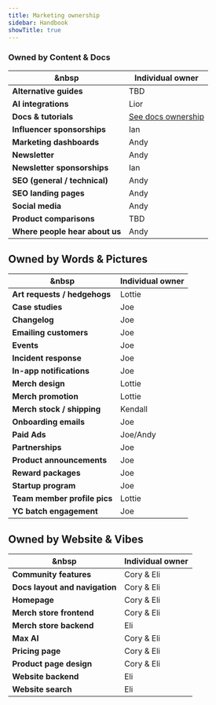 ```yaml
---
title: Marketing ownership
sidebar: Handbook
showTitle: true
---
```


### Owned by Content & Docs

| &nbsp                           | **Individual owner** |
|---------------------------------|----------------------|
| **Alternative guides**          | TBD                  |
| **AI integrations**             | Lior                 |
| **Docs & tutorials**            | [See docs ownership](/handbook/content-and-docs/docs)   |
| **Influencer sponsorships**     | Ian                  |
| **Marketing dashboards**        | Andy                 |
| **Newsletter**                  | Andy                 |
| **Newsletter sponsorships**     | Ian                  |
| **SEO (general / technical)**   | Andy                 |
| **SEO landing pages**           | Andy                 |
| **Social media**                | Andy                 |
| **Product comparisons**         | TBD                  |
| **Where people hear about us**  | Andy                 |

## Owned by Words & Pictures

| &nbsp                                   | **Individual owner** |
|-----------------------------------------|----------------------|
| **Art requests / hedgehogs**            | Lottie               |
| **Case studies**                        | Joe                  |
| **Changelog**                           | Joe                  |
| **Emailing customers**                  | Joe                  |
| **Events**                              | Joe                  |
| **Incident response**                   | Joe                  |
| **In-app notifications**                | Joe                  |
| **Merch design**                        | Lottie               |
| **Merch promotion**                     | Lottie               |
| **Merch stock / shipping**              | Kendall              |
| **Onboarding emails**                   | Joe                  |
| **Paid Ads**                            | Joe/Andy             |
| **Partnerships**                        | Joe                  |
| **Product announcements**               | Joe                  |
| **Reward packages**                     | Joe                  |
| **Startup program**                     | Joe                  |
| **Team member profile pics**            | Lottie               |
| **YC batch engagement**                 | Joe                  |

## Owned by Website & Vibes

| &nbsp                                   | **Individual owner** |
|-----------------------------------------|----------------------|
| **Community features**                  | Cory & Eli           |
| **Docs layout and navigation**          | Cory & Eli           |
| **Homepage**                            | Cory & Eli           |
| **Merch store frontend**                | Cory & Eli           |
| **Merch store backend**                 | Eli                  |
| **Max AI**                              | Cory & Eli           |
| **Pricing page**                        | Cory & Eli           |
| **Product page design**                 | Cory & Eli           |
| **Website backend**                     | Eli                  |
| **Website search**                      | Eli                  |


 